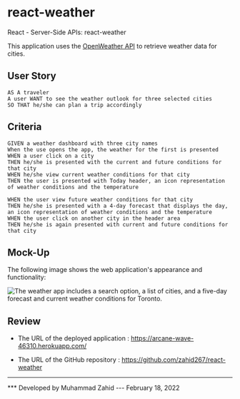 # react-weather
React - Server-Side APIs: react-weather

This application uses the [OpenWeather API](https://openweathermap.org/api) to retrieve weather data for cities.
## User Story

```
AS A traveler
A user WANT to see the weather outlook for three selected cities
SO THAT he/she can plan a trip accordingly
```

## Criteria

```
GIVEN a weather dashboard with three city names
When the use opens the app, the weather for the first is presented
WHEN a user click on a city
THEN he/she is presented with the current and future conditions for that city
WHEN he/she view current weather conditions for that city
THEN the user is presented with Today header, an icon representation of weather conditions and the temperature

WHEN the user view future weather conditions for that city
THEN he/she is presented with a 4-day forecast that displays the day, an icon representation of weather conditions and the temperature
WHEN the user click on another city in the header area
THEN he/she is again presented with current and future conditions for that city
```

## Mock-Up

The following image shows the web application's appearance and functionality:

![The weather app includes a search option, a list of cities, and a five-day forecast and current weather conditions for Toronto.](./assets/Weather_Dashboard_demo.gif)

## Review

* The URL of the deployed application : https://arcane-wave-46310.herokuapp.com/

* The URL of the GitHub repository : https://github.com/zahid267/react-weather

- - -
*** Developed by Muhammad Zahid --- February 18, 2022